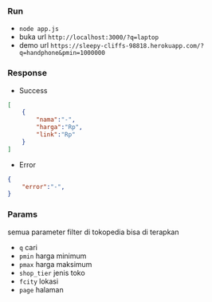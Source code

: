### Run
- `node app.js`
- buka url `http://localhost:3000/?q=laptop`
- demo url `https://sleepy-cliffs-98818.herokuapp.com/?q=handphone&pmin=1000000`

### Response
- Success
```json
[
    {
        "nama":"-",
        "harga":"Rp",
        "link":"Rp"
    }
]
```

- Error
```json
{
    "error":"-",
}
```


### Params

semua parameter filter di tokopedia bisa di terapkan

- `q` cari
- `pmin` harga minimum
- `pmax` harga maksimum
- `shop_tier` jenis toko
- `fcity` lokasi
- `page` halaman